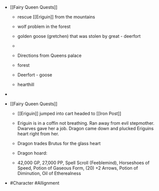 
 - [[Fairy Queen Quests]] 
	 - rescue [[Eriguin]] from the mountains
	 - wolf problem in the forest
	 - golden goose (gretchen) that was stolen by great - deerfort
	 - 
	 - Directions from Queens palace
	 - forest
	 - Deerfort - goose
	 - hearthill
 - 
 - [[Fairy Queen Quests]] 
	 - [[Eriguin]]  jumped into cart headed to [[Iron Post]] 
	 - Eriguin is in a coffin not breathing. Ran away from evil stepmother. Dwarves gave her a job. Dragon came down and plucked Eriguins heart right from her.
	 - Dragon trades Brutus for the glass heart
	 - Dragon hoard:
	 - 42,000 GP, 27,000 PP, Spell Scroll (Feeblemind), Horseshoes of Speed, Potion of Gaseous Form, (20) +2 Arrows, Potion of Diminution,  Oil of Etherealness
 - #Character #Allignment
